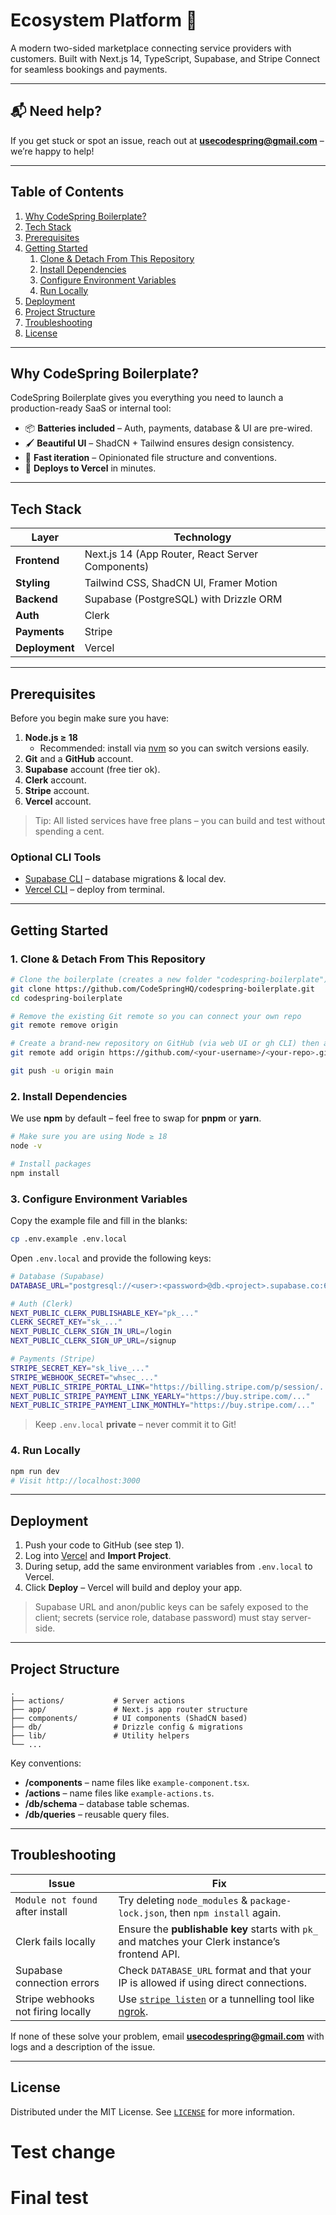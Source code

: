 # Ecosystem Platform 🌟

A modern two-sided marketplace connecting service providers with customers. Built with Next.js 14, TypeScript, Supabase, and Stripe Connect for seamless bookings and payments.

---

## 📬 Need help?
If you get stuck or spot an issue, reach out at **usecodespring@gmail.com** – we’re happy to help!

---

## Table of Contents
1. [Why CodeSpring Boilerplate?](#why-codespring-boilerplate)
2. [Tech Stack](#tech-stack)
3. [Prerequisites](#prerequisites)
4. [Getting Started](#getting-started)
   1. [Clone & Detach From This Repository](#clone--detach-from-this-repository)
   2. [Install Dependencies](#install-dependencies)
   3. [Configure Environment Variables](#configure-environment-variables)
   4. [Run Locally](#run-locally)
5. [Deployment](#deployment)
6. [Project Structure](#project-structure)
7. [Troubleshooting](#troubleshooting)
8. [License](#license)

---

## Why CodeSpring Boilerplate?
CodeSpring Boilerplate gives you everything you need to launch a production-ready SaaS or internal tool:

- 📦 **Batteries included** – Auth, payments, database & UI are pre-wired.
- 🖌 **Beautiful UI** – ShadCN + Tailwind ensures design consistency.
- 💨 **Fast iteration** – Opinionated file structure and conventions.
- 🚀 **Deploys to Vercel** in minutes.

---

## Tech Stack
| Layer | Technology |
|-------|------------|
| **Frontend** | Next.js 14 (App Router, React Server Components) |
| **Styling** | Tailwind CSS, ShadCN UI, Framer Motion |
| **Backend** | Supabase (PostgreSQL) with Drizzle ORM |
| **Auth** | Clerk |
| **Payments** | Stripe |
| **Deployment** | Vercel |

---

## Prerequisites
Before you begin make sure you have:

1. **Node.js ≥ 18**
   - Recommended: install via [nvm](https://github.com/nvm-sh/nvm) so you can switch versions easily.
2. **Git** and a **GitHub** account.
3. **Supabase** account (free tier ok).
4. **Clerk** account.
5. **Stripe** account.
6. **Vercel** account.

> Tip: All listed services have free plans – you can build and test without spending a cent.

### Optional CLI Tools
- [Supabase CLI](https://supabase.com/docs/guides/cli) – database migrations & local dev.
- [Vercel CLI](https://vercel.com/cli) – deploy from terminal.

---

## Getting Started
### 1. Clone & Detach From This Repository
```bash
# Clone the boilerplate (creates a new folder "codespring-boilerplate")
git clone https://github.com/CodeSpringHQ/codespring-boilerplate.git
cd codespring-boilerplate

# Remove the existing Git remote so you can connect your own repo
git remote remove origin

# Create a brand-new repository on GitHub (via web UI or gh CLI) then add it:
git remote add origin https://github.com/<your-username>/<your-repo>.git

git push -u origin main
```

### 2. Install Dependencies
We use **npm** by default – feel free to swap for **pnpm** or **yarn**.
```bash
# Make sure you are using Node ≥ 18
node -v

# Install packages
npm install
```

### 3. Configure Environment Variables
Copy the example file and fill in the blanks:
```bash
cp .env.example .env.local
```
Open `.env.local` and provide the following keys:

```bash
# Database (Supabase)
DATABASE_URL="postgresql://<user>:<password>@db.<project>.supabase.co:6543/postgres"

# Auth (Clerk)
NEXT_PUBLIC_CLERK_PUBLISHABLE_KEY="pk_..."
CLERK_SECRET_KEY="sk_..."
NEXT_PUBLIC_CLERK_SIGN_IN_URL=/login
NEXT_PUBLIC_CLERK_SIGN_UP_URL=/signup

# Payments (Stripe)
STRIPE_SECRET_KEY="sk_live_..."
STRIPE_WEBHOOK_SECRET="whsec_..."
NEXT_PUBLIC_STRIPE_PORTAL_LINK="https://billing.stripe.com/p/session/..."
NEXT_PUBLIC_STRIPE_PAYMENT_LINK_YEARLY="https://buy.stripe.com/..."
NEXT_PUBLIC_STRIPE_PAYMENT_LINK_MONTHLY="https://buy.stripe.com/..."
```

> Keep `.env.local` **private** – never commit it to Git!

### 4. Run Locally
```bash
npm run dev
# Visit http://localhost:3000
```

---

## Deployment
1. Push your code to GitHub (see step 1).
2. Log into [Vercel](https://vercel.com/) and **Import Project**.
3. During setup, add the same environment variables from `.env.local` to Vercel.
4. Click **Deploy** – Vercel will build and deploy your app.

> Supabase URL and anon/public keys can be safely exposed to the client; secrets (service role, database password) must stay server-side.

---

## Project Structure
```
.
├── actions/           # Server actions
├── app/               # Next.js app router structure
├── components/        # UI components (ShadCN based)
├── db/                # Drizzle config & migrations
├── lib/               # Utility helpers
└── ...
```
Key conventions:
- **/components** – name files like `example-component.tsx`.
- **/actions** – name files like `example-actions.ts`.
- **/db/schema** – database table schemas.
- **/db/queries** – reusable query files.

---

## Troubleshooting
| Issue | Fix |
|-------|-----|
| `Module not found` after install | Try deleting `node_modules` & `package-lock.json`, then `npm install` again. |
| Clerk fails locally | Ensure the **publishable key** starts with `pk_` and matches your Clerk instance’s frontend API. |
| Supabase connection errors | Check `DATABASE_URL` format and that your IP is allowed if using direct connections. |
| Stripe webhooks not firing locally | Use [`stripe listen`](https://stripe.com/docs/cli) or a tunnelling tool like [ngrok](https://ngrok.com/). |

If none of these solve your problem, email **usecodespring@gmail.com** with logs and a description of the issue.

---

## License
Distributed under the MIT License. See [`LICENSE`](license) for more information.
# Test change
# Final test
